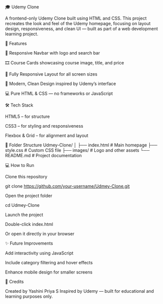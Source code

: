 🎓 Udemy Clone

A frontend-only Udemy Clone built using HTML and CSS.
This project recreates the look and feel of the Udemy homepage, focusing on layout design, responsiveness, and clean UI — built as part of a web development learning project.

🚀 Features

🧭 Responsive Navbar with logo and search bar

🎞️ Course Cards showcasing course image, title, and price

📱 Fully Responsive Layout for all screen sizes

🎨 Modern, Clean Design inspired by Udemy’s interface

💻 Pure HTML & CSS — no frameworks or JavaScript

🛠️ Tech Stack

HTML5 – for structure

CSS3 – for styling and responsiveness

Flexbox & Grid – for alignment and layout

📂 Folder Structure
Udmey-Clone/
│
├── index.html        # Main homepage
├── style.css         # Custom CSS file
├── images/           # Logo and other assets
└── README.md         # Project documentation

💻 How to Run

Clone this repository

git clone https://github.com/your-username/Udmey-Clone.git


Open the project folder

cd Udmey-Clone


Launch the project

Double-click index.html

Or open it directly in your browser


✨ Future Improvements

Add interactivity using JavaScript

Include category filtering and hover effects

Enhance mobile design for smaller screens

🙌 Credits

Created by Yashini Priya S
Inspired by Udemy
 — built for educational and learning purposes only.
